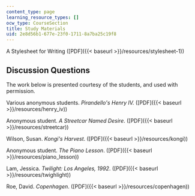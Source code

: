 ```yaml
---
content_type: page
learning_resource_types: []
ocw_type: CourseSection
title: Study Materials
uid: 2e8d56b1-677e-23f0-1711-8a7ba25c19f8
---
```


A Stylesheet for Writing ([PDF]({{< baseurl >}}/resources/stylesheet-1))

Discussion Questions
--------------------

The work below is presented courtesy of the students, and used with permission.

Various anonymous students. _Pirandello's Henry IV._ ([PDF]({{< baseurl >}}/resources/henry_iv))

Anonymous student. _A Streetcar Named Desire_. ([PDF]({{< baseurl >}}/resources/streetcar))

Wilson, Susan. _Kongi's Harvest_. ([PDF]({{< baseurl >}}/resources/kongi))

Anonymous student. _The Piano Lesson_. ([PDF]({{< baseurl >}}/resources/piano_lesson))

Lam, Jessica. _Twilight: Los Angeles, 1992_. ([PDF]({{< baseurl >}}/resources/twighlight))

Roe, David. _Copenhagen_. ([PDF]({{< baseurl >}}/resources/copenhagen))